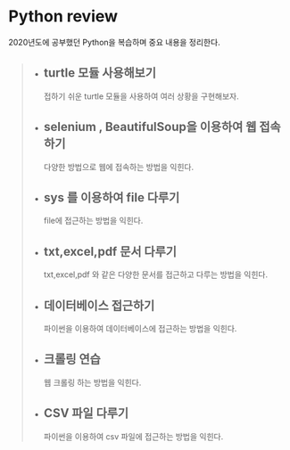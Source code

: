 # Python review
2020년도에 공부했던 Python을 복습하며 중요 내용을 정리한다.

> + ## turtle 모듈 사용해보기
>   접하기 쉬운 turtle 모듈을 사용하여 여러 상황을 구현해보자.
>
> + ## selenium , BeautifulSoup을 이용하여 웹 접속하기
>   다양한 방법으로 웹에 접속하는 방법을 익힌다.
>
> + ## sys 를 이용하여 file 다루기
>   file에 접근하는 방법을 익힌다.
>
> + ## txt,excel,pdf  문서 다루기
>   txt,excel,pdf 와 같은 다양한 문서를 접근하고 다루는 방법을 익힌다.
>
> + ## 데이터베이스 접근하기
>   파이썬을 이용하여 데이터베이스에 접근하는 방법을 익힌다.
>
> + ## 크롤링 연습
>   웹 크롤링 하는 방법을 익힌다.
>
> + ## CSV 파일 다루기
>   파이썬을 이용하여 csv 파일에 접근하는 방법을 익힌다.
